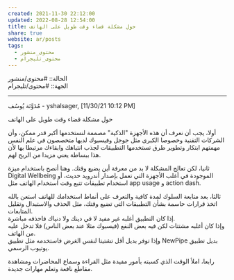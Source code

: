 ```yaml
---  
created: 2021-11-30 22:12:00  
updated: 2022-08-28 12:54:00  
title: حول مشكلة قضاء وقت طويل على الهاتف  
share: true  
website: ar/posts  
tags:  
  - محتوى_منشور  
  - محتوى_تليجرام  
---  
```

  
  
الحالة:: #محتوى/منشور  
الجهة:: #محتوى/تليجرام  
  
---  
  
مُدَوَّنَة يُوسُف - yshalsager, [11/30/21 10:12 PM]  
  
حول مشكلة قضاء وقت طويل على الهاتف  
  
أولا، يجب أن نعرف أن هذه الأجهزة "الذكية" مصممة لنستخدمها أكبر قدر ممكن، وأن الشركات التقنية وخصوصا الكبرى مثل جوجل وفيسبوك لديها متخصصون في علم النفس مهمتهم ابتكار وتطوير طرق تستخدمها التطبيقات لجذب انتباهك وابقاءك مرتبطا بها لأن هذا ببساطة يعني مزيدا من الربح لهم.  
  
ثانيا، لكن تعالج المشكلة لا بد من معرفة أين يضيع وقتك. وهنا أنصح باستخدام ميزة Digital Wellbeing الموجودة في أغلب الأجهزة التي تعمل بإصدار أندرويد حديث، أو استخدام تطبيقات تتبع وقت استخدام الهاتف مثل app usage و action dash.  
  
ثالثا، بعد متابعة السلوك لمدة كافية والتعرف على أنماط استخدامك للهاتف استعن بالله اتخذ قرارات حاسمة بشأن التطبيقات التي تضيع وقتك، مثل الحذف والاستبدال وتقليل المتابعات.  
إذا كان التطبيق أغلبه غير مفيد لا في دينك ولا دنياك فاحذفه مباشرة.  
وإذا كان أغلبه مشتتات لكن فيه بعض النفع (فيسبوك مثلا عند بعض الناس) فلا تدخل عليه من الهاتف.  
وإذا توفر بديل أقل تشتيتا لنفس الغرض فاستخدمه مثل تطبيق NewPipe بديل تطبيق يوتيوب الرسمي.  
  
رابعا، املأ الوقت الذي كسبته بأمور مفيدة مثل القراءة وسماع المحاضرات ومشاهدة مقاطع نافعة وتعلم مهارات جديدة.  
